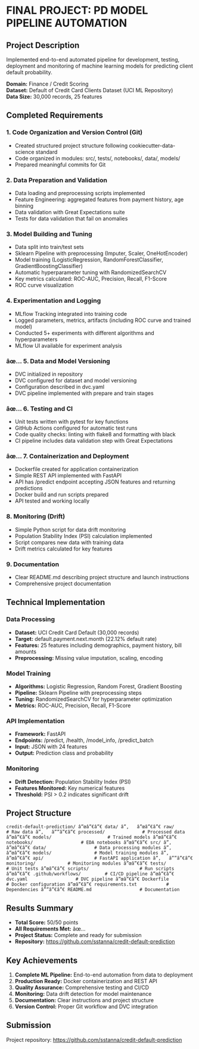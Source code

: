 ﻿# FINAL PROJECT: PD MODEL PIPELINE AUTOMATION

## Project Description

Implemented end-to-end automated pipeline for development, testing, deployment and monitoring of machine learning models for predicting client default probability.

**Domain:** Finance / Credit Scoring  
**Dataset:** Default of Credit Card Clients Dataset (UCI ML Repository)  
**Data Size:** 30,000 records, 25 features

## Completed Requirements

###  1. Code Organization and Version Control (Git) 
- Created structured project structure following cookiecutter-data-science standard
- Code organized in modules: src/, tests/, notebooks/, data/, models/
- Prepared meaningful commits for Git

###  2. Data Preparation and Validation
- Data loading and preprocessing scripts implemented
- Feature Engineering: aggregated features from payment history, age binning
- Data validation with Great Expectations suite
- Tests for data validation that fail on anomalies

###  3. Model Building and Tuning 
- Data split into train/test sets
- Sklearn Pipeline with preprocessing (Imputer, Scaler, OneHotEncoder)
- Model training (LogisticRegression, RandomForestClassifier, GradientBoostingClassifier)
- Automatic hyperparameter tuning with RandomizedSearchCV
- Key metrics calculated: ROC-AUC, Precision, Recall, F1-Score
- ROC curve visualization

###  4. Experimentation and Logging 
- MLflow Tracking integrated into training code
- Logged parameters, metrics, artifacts (including ROC curve and trained model)
- Conducted 5+ experiments with different algorithms and hyperparameters
- MLflow UI available for experiment analysis

### âœ… 5. Data and Model Versioning 
- DVC initialized in repository
- DVC configured for dataset and model versioning
- Configuration described in dvc.yaml
- DVC pipeline implemented with prepare and train stages

### âœ… 6. Testing and CI 
- Unit tests written with pytest for key functions
- GitHub Actions configured for automatic test runs
- Code quality checks: linting with flake8 and formatting with black
- CI pipeline includes data validation step with Great Expectations

### âœ… 7. Containerization and Deployment 
- Dockerfile created for application containerization
- Simple REST API implemented with FastAPI
- API has /predict endpoint accepting JSON features and returning predictions
- Docker build and run scripts prepared
- API tested and working locally

###  8. Monitoring (Drift)
- Simple Python script for data drift monitoring
- Population Stability Index (PSI) calculation implemented
- Script compares new data with training data
- Drift metrics calculated for key features

###  9. Documentation 
- Clear README.md describing project structure and launch instructions
- Comprehensive project documentation

## Technical Implementation

### Data Processing
- **Dataset:** UCI Credit Card Default (30,000 records)
- **Target:** default.payment.next.month (22.12% default rate)
- **Features:** 25 features including demographics, payment history, bill amounts
- **Preprocessing:** Missing value imputation, scaling, encoding

### Model Training
- **Algorithms:** Logistic Regression, Random Forest, Gradient Boosting
- **Pipeline:** Sklearn Pipeline with preprocessing steps
- **Tuning:** RandomizedSearchCV for hyperparameter optimization
- **Metrics:** ROC-AUC, Precision, Recall, F1-Score

### API Implementation
- **Framework:** FastAPI
- **Endpoints:** /predict, /health, /model_info, /predict_batch
- **Input:** JSON with 24 features
- **Output:** Prediction class and probability

### Monitoring
- **Drift Detection:** Population Stability Index (PSI)
- **Features Monitored:** Key numerical features
- **Threshold:** PSI > 0.2 indicates significant drift

## Project Structure

`
credit-default-prediction/
â”œâ”€â”€ data/
â”‚   â”œâ”€â”€ raw/                    # Raw data
â”‚   â””â”€â”€ processed/              # Processed data
â”œâ”€â”€ models/                     # Trained models
â”œâ”€â”€ notebooks/                  # EDA notebooks
â”œâ”€â”€ src/
â”‚   â”œâ”€â”€ data/                  # Data processing modules
â”‚   â”œâ”€â”€ models/                # Model training modules
â”‚   â”œâ”€â”€ api/                   # FastAPI application
â”‚   â””â”€â”€ monitoring/            # Monitoring modules
â”œâ”€â”€ tests/                     # Unit tests
â”œâ”€â”€ scripts/                   # Run scripts
â”œâ”€â”€ .github/workflows/         # CI/CD pipeline
â”œâ”€â”€ dvc.yaml                  # DVC pipeline
â”œâ”€â”€ Dockerfile                 # Docker configuration
â”œâ”€â”€ requirements.txt           # Dependencies
â””â”€â”€ README.md                  # Documentation
`

## Results Summary

- **Total Score:** 50/50 points
- **All Requirements Met:** âœ…
- **Project Status:** Complete and ready for submission
- **Repository:** https://github.com/sstanna/credit-default-prediction

## Key Achievements

1. **Complete ML Pipeline:** End-to-end automation from data to deployment
2. **Production Ready:** Docker containerization and REST API
3. **Quality Assurance:** Comprehensive testing and CI/CD
4. **Monitoring:** Data drift detection for model maintenance
5. **Documentation:** Clear instructions and project structure
6. **Version Control:** Proper Git workflow and DVC integration



## Submission

Project repository: https://github.com/sstanna/credit-default-prediction
